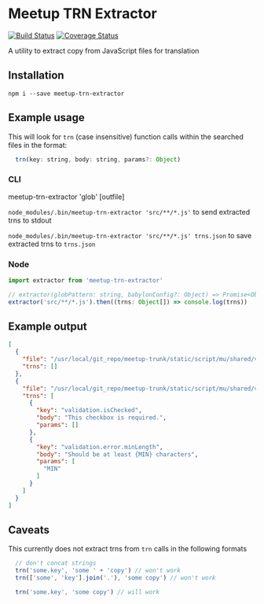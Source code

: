 # Meetup TRN Extractor

[![Build Status](https://travis-ci.org/mikespencer/meetup-trn-extractor.svg?branch=master)](https://travis-ci.org/mikespencer/meetup-trn-extractor)
[![Coverage Status](https://coveralls.io/repos/github/mikespencer/meetup-trn-extractor/badge.svg?branch=master)](https://coveralls.io/github/mikespencer/meetup-trn-extractor?branch=master)


A utility to extract copy from JavaScript files for translation

## Installation

`npm i --save meetup-trn-extractor`

## Example usage

This will look for `trn` (case insensitive) function calls within the searched files in the format:
```js
  trn(key: string, body: string, params?: Object)
```

### CLI

meetup-trn-extractor 'glob' [outfile]

`node_modules/.bin/meetup-trn-extractor 'src/**/*.js'` to send extracted trns to stdout

`node_modules/.bin/meetup-trn-extractor 'src/**/*.js' trns.json` to save extracted trns to `trns.json`

### Node

```js
import extractor from 'meetup-trn-extractor'

// extractor(globPattern: string, babylonConfig?: Object) => Promise<Object[]>
extractor('src/**/*.js').then((trns: Object[]) => console.log(trns))
```

## Example output

```json
[
  {
    "file": "/usr/local/git_repo/meetup-trunk/static/script/mu/shared/validator.js",
    "trns": []
  },
  {
    "file": "/usr/local/git_repo/meetup-trunk/static/script/mu/shared/validatorRules.js",
    "trns": [
      {
        "key": "validation.isChecked",
        "body": "This checkbox is required.",
        "params": []
      },
      {
        "key": "validation.error.minLength",
        "body": "Should be at least {MIN} characters",
        "params": [
          "MIN"
        ]
      }
    ]
  }
]
```

## Caveats

This currently does not extract trns from `trn` calls in the following formats

```js
  // don't concat strings
  trn('some.key', 'some ' + 'copy') // won't work
  trn(['some', 'key'].join('.'), 'some copy') // won't work

  trn('some.key', 'some copy') // will work
```
